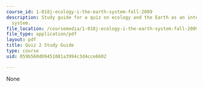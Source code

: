 ```yaml
---
course_id: 1-018j-ecology-i-the-earth-system-fall-2009
description: Study guide for a quiz on ecology and the Earth as an integrated dynamic
  system.
file_location: /coursemedia/1-018j-ecology-i-the-earth-system-fall-2009/059b560d09451081a3994c3d4cce6602_MIT1_018JF09_guide_2.pdf
file_type: application/pdf
layout: pdf
title: Quiz 2 Study Guide
type: course
uid: 059b560d09451081a3994c3d4cce6602

---
```

None